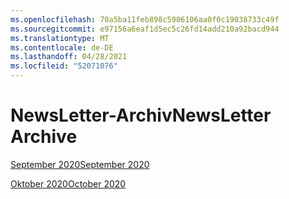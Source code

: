 ```yaml
---
ms.openlocfilehash: 70a5ba11feb898c5906106aa0f0c19038733c49f
ms.sourcegitcommit: e97156a6eaf1d5ec5c26fd14add210a92bacd944
ms.translationtype: MT
ms.contentlocale: de-DE
ms.lasthandoff: 04/28/2021
ms.locfileid: "52071076"
---
```



# <a name="newsletter-archive"></a><span data-ttu-id="3d1dd-101">NewsLetter-Archiv</span><span class="sxs-lookup"><span data-stu-id="3d1dd-101">NewsLetter Archive</span></span>

[<span data-ttu-id="3d1dd-102">September 2020</span><span class="sxs-lookup"><span data-stu-id="3d1dd-102">September 2020</span></span>](https://github.com/MicrosoftDocs/OfficeDocs-AppCompliance-pr/blob/master/Apps/docs/September%202020.md)

[<span data-ttu-id="3d1dd-103">Oktober 2020</span><span class="sxs-lookup"><span data-stu-id="3d1dd-103">October 2020</span></span>](https://github.com/MicrosoftDocs/OfficeDocs-AppCompliance-pr/blob/master/Apps/docs/October%202020.md)
